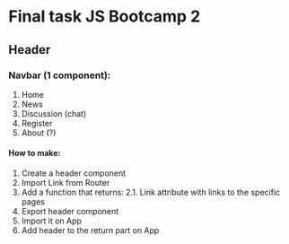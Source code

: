 # Final task JS Bootcamp 2

## Header

### Navbar (1 component):

1. Home
2. News
3. Discussion (chat)
4. Register
5. About (?)

#### How to make:

1. Create a header component
2. Import Link from Router
3. Add a function that returns:
   2.1. Link attribute with links to the specific pages
4. Export header component
5. Import it on App
6. Add header to the return part on App
